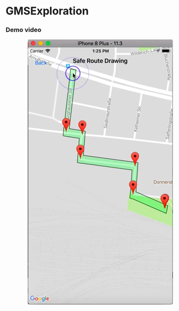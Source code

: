 # GMSExploration

### Demo video

[<center><img src="https://raw.githubusercontent.com/sauvikdolui/GMSExploration/master/Screen%20Shot%202018-08-09%20at%201.35.16%20AM.png"></center>](https://www.youtube.com/watch?v=Kgrw8B10Hvg)

